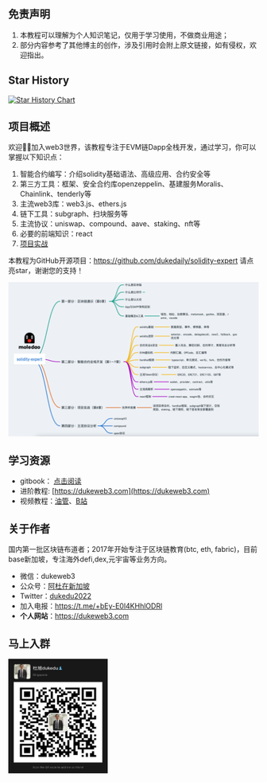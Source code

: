 ## 免责声明

1. 本教程可以理解为个人知识笔记，仅用于学习使用，不做商业用途；
2. 部分内容参考了其他博主的创作，涉及引用时会附上原文链接，如有侵权，欢迎指出。

## Star History

[![Star History Chart](https://api.star-history.com/svg?repos=dukedaily/solidity-expert&type=Date)](https://star-history.com/#dukedaily/solidity-expert&Date)

## 项目概述

欢迎👏🏻加入web3世界，该教程专注于EVM链Dapp全栈开发，通过学习，你可以掌握以下知识点：

1. 智能合约编写：介绍solidity基础语法、高级应用、合约安全等
2. 第三方工具：框架、安全合约库openzeppelin、基建服务Moralis、Chainlink、tenderly等
3. 主流web3库：web3.js、ethers.js
4. 链下工具：subgraph、扫块服务等
5. 主流协议：uniswap、compound、aave、staking、nft等
6. 必要的前端知识：react
7. [项目实战](https://solidity-expert-worldcup.vercel.app/)

本教程为GitHub开源项目：https://github.com/dukedaily/solidity-expert  请点亮star，谢谢您的支持！

![image-20221104075923978](./cn/assets/image-20221104075923978.png)

## 学习资源

- gitbook：  [点击阅读](https://dukedaily.github.io/solidity-expert/)
- 进阶教程: [https://dukeweb3.com](https://dukeweb3.com)
- 视频教程：[油管](https://www.youtube.com/channel/UCSc6tGnLIFvVMXs-ilDyb4A)、[B站](https://space.bilibili.com/102710441/channel/seriesdetail?sid=2537685&ctype=0)

## 关于作者

国内第一批区块链布道者；2017年开始专注于区块链教育(btc, eth, fabric)，目前base新加坡，专注海外defi,dex,元宇宙等业务方向。

- 微信：dukeweb3
- 公众号：[阿杜在新加坡](https://mp.weixin.qq.com/s/kjBUa2JHCbOI_2UKmZxjJQ)
- Twitter：[dukedu2022](https://twitter.com/dukedu2022)
- 加入电报：https://t.me/+bEy-E0l4KHhlODRl
- **个人网站**：https://dukeweb3.com


## 马上入群

<img src="./cn/assets/image-20220810134215759.png" alt="image-20220810134215759" width="200" height="230" />